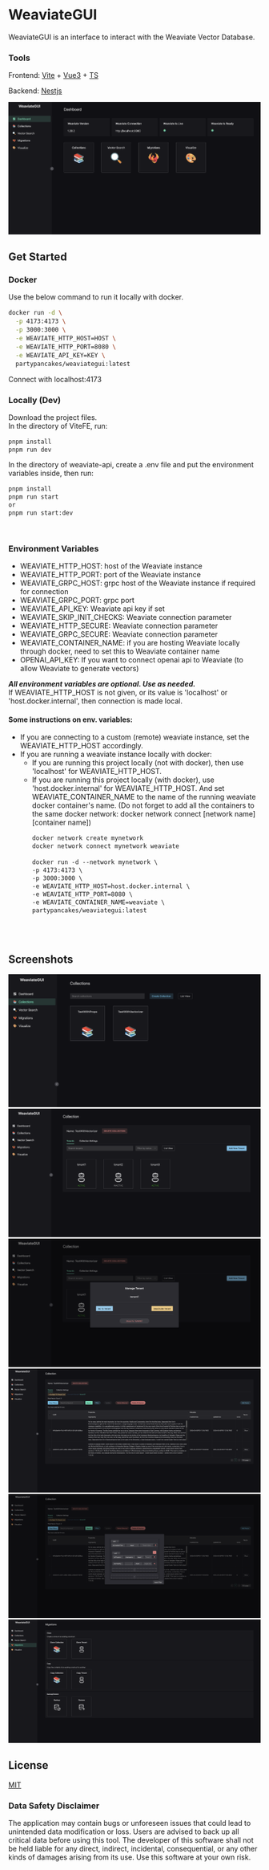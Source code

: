 # WeaviateGUI

WeaviateGUI is an interface to interact with the Weaviate Vector Database.

### Tools
Frontend: 
<a href="https://vite.dev/" target="blank">Vite</a>
+
<a href="https://vuejs.org/" target="blank">Vue3</a>
+
<a href="https://www.typescriptlang.org/" target="blank">TS</a>

Backend: <a href="http://nestjs.com/" target="blank">Nestjs</a>

![Dashboard](/Screenshots/Dashboard.png)

## Get Started

### Docker

Use the below command to run it locally with docker.

```bash
docker run -d \
  -p 4173:4173 \
  -p 3000:3000 \
  -e WEAVIATE_HTTP_HOST=HOST \
  -e WEAVIATE_HTTP_PORT=8080 \
  -e WEAVIATE_API_KEY=KEY \
  partypancakes/weaviategui:latest
```
Connect with localhost:4173

### Locally (Dev)
Download the project files. <br />
In the directory of ViteFE, run: 
```
pnpm install
pnpm run dev
```
In the directory of weaviate-api, create a .env file and put the environment variables inside, then run:
```
pnpm install
pnpm run start 
or 
pnpm run start:dev
```

<br />

### Environment Variables
- WEAVIATE_HTTP_HOST: host of the Weaviate instance
- WEAVIATE_HTTP_PORT: port of the Weaviate instance
- WEAVIATE_GRPC_HOST: grpc host of the Weaviate instance if required for connection
- WEAVIATE_GRPC_PORT: grpc port
- WEAVIATE_API_KEY: Weaviate api key if set
- WEAVIATE_SKIP_INIT_CHECKS: Weaviate connection parameter
- WEAVIATE_HTTP_SECURE: Weaviate connection parameter
- WEAVIATE_GRPC_SECURE: Weaviate connection parameter
- WEAVIATE_CONTAINER_NAME: if you are hosting Weaviate locally through docker, need to set this to Weaviate container name
- OPENAI_API_KEY: If you want to connect openai api to Weaviate (to allow Weaviate to generate vectors)

***All environment variables are optional. Use as needed.*** <br />
If WEAVIATE_HTTP_HOST is not given, or its value is 'localhost' or 'host.docker.internal', then connection is made local.

#### Some instructions on env. variables:
- If you are connecting to a custom (remote) weaviate instance, set the WEAVIATE_HTTP_HOST accordingly. 
- If you are running a weaviate instance locally with docker:
    - If you are running this project locally (not with docker), then use 'localhost' for WEAVIATE_HTTP_HOST. 
    - If you are running this project locally (with docker), use 'host.docker.internal' for WEAVIATE_HTTP_HOST. And set WEAVIATE_CONTAINER_NAME to the name of the running weaviate docker container's name. (Do not forget to add all the containers to the same docker network: docker network connect [network name] [container name])
        ```
        docker network create mynetwork
        docker network connect mynetwork weaviate

        docker run -d --network mynetwork \
        -p 4173:4173 \
        -p 3000:3000 \
        -e WEAVIATE_HTTP_HOST=host.docker.internal \
        -e WEAVIATE_HTTP_PORT=8080 \
        -e WEAVIATE_CONTAINER_NAME=weaviate \
        partypancakes/weaviategui:latest
        ```

<br />
<br />

## Screenshots

![Collections](/Screenshots/Collections.png)
![TenantList](/Screenshots/TenantList.png)
![TenantManage](/Screenshots/TenantManage.png)
![Vectors](/Screenshots/Vectors.png)
![Filter](/Screenshots/Filter.png)
![Migrations](/Screenshots/Migrations.png)

## License
[MIT](https://choosealicense.com/licenses/mit/)

### Data Safety Disclaimer
The application may contain bugs or unforeseen issues that could lead to unintended data modification or loss. Users are advised to back up all critical data before using this tool. The developer of this software shall not be held liable for any direct, indirect, incidental, consequential, or any other kinds of damages arising from its use. Use this software at your own risk.

